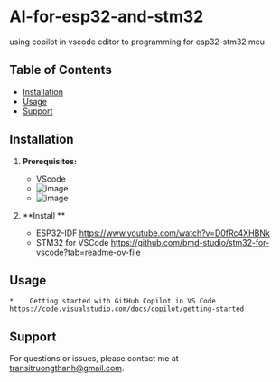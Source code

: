 # AI-for-esp32-and-stm32
using copilot in vscode editor to programming for esp32-stm32 mcu 
## Table of Contents

*   [Installation](#installation)
*   [Usage](#usage)
*   [Support](#Support)
## Installation

1.  **Prerequisites:**
    *   VScode 
    *   ![image](https://github.com/user-attachments/assets/9ad8d0c4-e846-42c1-a7e0-6ea7ff1dc574)
    *   ![image](https://github.com/user-attachments/assets/e4a9de26-84b5-438a-9cd2-569985747e68)

2.  **Install **
    *    ESP32-IDF  https://www.youtube.com/watch?v=D0fRc4XHBNk
    *    STM32 for VSCode https://github.com/bmd-studio/stm32-for-vscode?tab=readme-ov-file    
    
## Usage
    *    Getting started with GitHub Copilot in VS Code https://code.visualstudio.com/docs/copilot/getting-started
    


## Support

For questions or issues, please contact me at transitruongthanh@gmail.com.  
